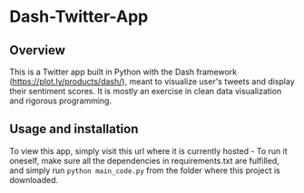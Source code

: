 # Dash-Twitter-App

## Overview

This is a Twitter app built in Python with the Dash framework (https://plot.ly/products/dash/), meant to visualize user's tweets and display their sentiment scores. It is mostly an exercise in clean data visualization and rigorous programming.

## Usage and installation

To view this app, simply visit this url where it is currently hosted - 
To run it oneself, make sure all the dependencies in requirements.txt are fulfilled, and simply run `python main_code.py` from the folder where this project is downloaded.
